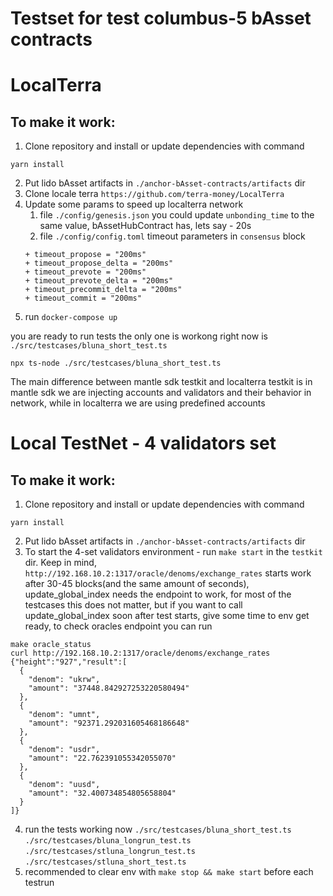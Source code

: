 # Testset for test columbus-5 bAsset contracts

# LocalTerra
## To make it work:
1) Clone repository and install or update dependencies with command
```
yarn install
```
2) Put lido bAsset artifacts in `./anchor-bAsset-contracts/artifacts` dir
3) Clone locale terra `https://github.com/terra-money/LocalTerra`
4) Update some params to speed up localterra network
    1) file `./config/genesis.json` you could update `unbonding_time` to the same value, bAssetHubContract has, lets say - 20s
    2) file `./config/config.toml` timeout parameters in `consensus` block
    ```
    + timeout_propose = "200ms"
    + timeout_propose_delta = "200ms"
    + timeout_prevote = "200ms"
    + timeout_prevote_delta = "200ms"
    + timeout_precommit_delta = "200ms"
    + timeout_commit = "200ms"
    ```
5) run `docker-compose up`

you are ready to run tests
the only one is workong right now is `./src/testcases/bluna_short_test.ts`

```
npx ts-node ./src/testcases/bluna_short_test.ts
```

The main difference between mantle sdk testkit and localterra testkit is in mantle sdk we are injecting accounts and validators and their behavior in network, while in localterra we are using predefined accounts

# Local TestNet - 4 validators set
## To make it work:
1) Clone repository and install or update dependencies with command
```shell
yarn install
```
2) Put lido bAsset artifacts in `./anchor-bAsset-contracts/artifacts` dir
3) To start the 4-set validators environment - run `make start` in the `testkit` dir. Keep in mind, `http://192.168.10.2:1317/oracle/denoms/exchange_rates` starts work after 30-45 blocks(and the same amount of seconds), update_global_index needs the endpoint to work, for most of the testcases this does not matter, but if you want to call update_global_index soon after test starts, give some time to env get ready, to check oracles endpoint you can run 
```shell
make oracle_status 
curl http://192.168.10.2:1317/oracle/denoms/exchange_rates
{"height":"927","result":[
  {
    "denom": "ukrw",
    "amount": "37448.842927253220580494"
  },
  {
    "denom": "umnt",
    "amount": "92371.292031605468186648"
  },
  {
    "denom": "usdr",
    "amount": "22.762391055342055070"
  },
  {
    "denom": "uusd",
    "amount": "32.400734854805658804"
  }
]}
```
4) run the tests
    working now
    `./src/testcases/bluna_short_test.ts`
    `./src/testcases/bluna_longrun_test.ts`
    `./src/testcases/stluna_longrun_test.ts`
    `./src/testcases/stluna_short_test.ts`
5) recommended to clear env with `make stop && make start` before each testrun